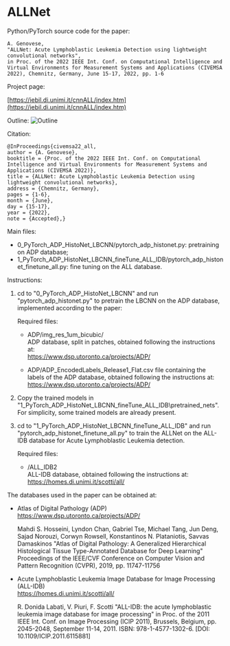 # ALLNet

Python/PyTorch source code for the paper:

	A. Genovese, 
    "ALLNet: Acute Lymphoblastic Leukemia Detection using lightweight convolutional networks", 
    in Proc. of the 2022 IEEE Int. Conf. on Computational Intelligence and Virtual Environments for Measurement Systems and Applications (CIVEMSA 2022), Chemnitz, Germany, June 15-17, 2022, pp. 1-6
	
Project page:

[https://iebil.di.unimi.it/cnnALL/index.htm](https://iebil.di.unimi.it/cnnALL/index.htm)
    
Outline:
![Outline](https://iebil.di.unimi.it/cnnALL/imgs/outline_civemsa22all.jpg "Outline")

Citation:

	@InProceedings{civemsa22_all,
    author = {A. Genovese},
    booktitle = {Proc. of the 2022 IEEE Int. Conf. on Computational Intelligence and Virtual Environments for Measurement Systems and Applications (CIVEMSA 2022)},
    title = {ALLNet: Acute Lymphoblastic Leukemia Detection using lightweight convolutional networks},
    address = {Chemnitz, Germany},
    pages = {1-6},
    month = {June},
    day = {15-17},
    year = {2022},
    note = {Accepted},}

Main files:

- 0_PyTorch_ADP_HistoNet_LBCNN/pytorch_adp_histonet.py: pretraining on ADP database;
- 1_PyTorch_ADP_HistoNet_LBCNN_fineTune_ALL_IDB/pytorch_adp_histonet_finetune_all.py: fine tuning on the ALL database.

Instructions:

1) cd to "0_PyTorch_ADP_HistoNet_LBCNN" and run "pytorch_adp_histonet.py" to pretrain the LBCNN on the ADP database, implemented according to the paper:
    
    Required files:
    
    - ADP/img_res_1um_bicubic/ <br/>
    ADP database, split in patches, obtained following the instructions at: <br/>
    https://www.dsp.utoronto.ca/projects/ADP/ <br/>
    
    - ADP/ADP_EncodedLabels_Release1_Flat.csv
    file containing the labels of the ADP database, obtained following the instructions at: <br/>
    https://www.dsp.utoronto.ca/projects/ADP/ <br/>
    
2) Copy the trained models in "1_PyTorch_ADP_HistoNet_LBCNN_fineTune_ALL_IDB\pretrained_nets".
For simplicity, some trained models are already present.
    
3) cd to "1_PyTorch_ADP_HistoNet_LBCNN_fineTune_ALL_IDB" and run "pytorch_adp_histonet_finetune_all.py" to train the ALLNet on the ALL-IDB database for Acute Lymphoblastic Leukemia detection.
    
    Required files:
    
    - /ALL_IDB2 <br/>
    ALL-IDB database, obtained following the instructions at:
    https://homes.di.unimi.it/scotti/all/
    
The databases used in the paper can be obtained at:

- Atlas of Digital Pathology (ADP)<br/>
https://www.dsp.utoronto.ca/projects/ADP/

    Mahdi S. Hosseini, Lyndon Chan, Gabriel Tse, Michael Tang, Jun Deng, Sajad Norouzi, Corwyn Rowsell, Konstantinos N. Plataniotis, Savvas Damaskinos
    "Atlas of Digital Pathology: A Generalized Hierarchical Histological Tissue Type-Annotated Database for Deep Learning"
    Proceedings of the IEEE/CVF Conference on Computer Vision and Pattern Recognition (CVPR), 2019, pp. 11747-11756

- Acute Lymphoblastic Leukemia Image Database for Image Processing (ALL-IDB) <br/>
https://homes.di.unimi.it/scotti/all/

    R. Donida Labati, V. Piuri, F. Scotti
    "ALL-IDB: the acute lymphoblastic leukemia image database for image processing"
    in Proc. of the 2011 IEEE Int. Conf. on Image Processing (ICIP 2011), 
    Brussels, Belgium, pp. 2045-2048, September 11-14, 2011. 
    ISBN: 978-1-4577-1302-6. [DOI: 10.1109/ICIP.2011.6115881]
    
